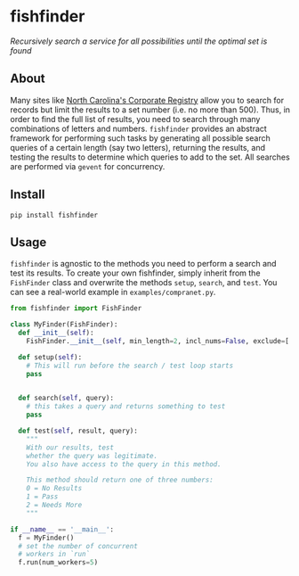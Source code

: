 fishfinder
======
_Recursively search a service for all possibilities until the optimal set is found_

## About

Many sites like [North Carolina's Corporate Registry](https://www.secretary.state.nc.us/corporations/CSearch.aspx) allow you to search for records but limit the results to a set number (i.e. no more than 500).  Thus, in order to find the full list of results, you need to search through many combinations of letters and numbers. `fishfinder` provides an abstract framework for performing such tasks by generating all possible search queries of a certain length (say two letters), returning the results, and testing the results to determine which queries to add to the set. All searches are performed via `gevent` for concurrency. 

## Install
```
pip install fishfinder
```

## Usage 

`fishfinder` is agnostic to the methods you need to perform a search and test its results. To create your own fishfinder, simply inherit from the `FishFinder` class and overwrite the methods `setup`, `search`, and `test`. You can see a real-world example in `examples/compranet.py`.

```python
from fishfinder import FishFinder 

class MyFinder(FishFinder):
  def __init__(self):
    FishFinder.__init__(self, min_length=2, incl_nums=False, exclude=['a'])

  def setup(self):
    # This will run before the search / test loop starts 
    pass

  
  def search(self, query):
    # this takes a query and returns something to test
    pass

  def test(self, result, query):
    """
    With our results, test 
    whether the query was legitimate.
    You also have access to the query in this method.

    This method should return one of three numbers:
    0 = No Results
    1 = Pass 
    2 = Needs More 
    """

if __name__ == '__main__':
  f = MyFinder()
  # set the number of concurrent 
  # workers in `run`
  f.run(num_workers=5)
